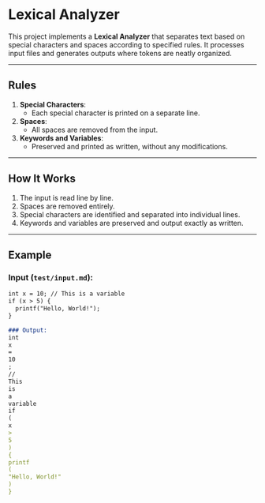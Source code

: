# Lexical Analyzer

This project implements a **Lexical Analyzer** that separates text based on special characters and spaces according to specified rules. It processes input files and generates outputs where tokens are neatly organized.

---

## Rules
1. **Special Characters**:  
   - Each special character is printed on a separate line.
2. **Spaces**:  
   - All spaces are removed from the input.
3. **Keywords and Variables**:  
   - Preserved and printed as written, without any modifications.

---

## How It Works
1. The input is read line by line.
2. Spaces are removed entirely.
3. Special characters are identified and separated into individual lines.
4. Keywords and variables are preserved and output exactly as written.

---

## Example

### Input (`test/input.md`):
```markdown
int x = 10; // This is a variable
if (x > 5) {
  printf("Hello, World!");
}

### Output:
int
x
=
10
;
//
This
is
a
variable
if
(
x
>
5
)
{
printf
(
"Hello, World!"
)
}
